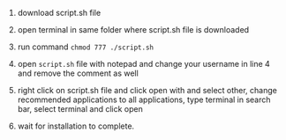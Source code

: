 1. download script.sh file
2. open terminal in same folder where script.sh file is downloaded
3. run command `chmod 777 ./script.sh`

4. open `script.sh` file with notepad and change your username in line 4 and remove the comment as well

5. right click on script.sh file and click open with and select other, change recommended applications to all applications, type terminal in search bar, select terminal and click open

6. wait for installation to complete.

